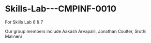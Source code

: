 # Skills-Lab---CMPINF-0010
For Skills Lab 6 & 7

Our group members include Aakash Arvapalli, Jonathan Coulter, Sruthi Malineni
